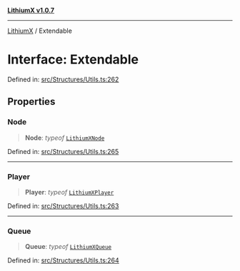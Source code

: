 [**LithiumX v1.0.7**](README.md)

***

[LithiumX](globals.md) / Extendable

# Interface: Extendable

Defined in: [src/Structures/Utils.ts:262](https://github.com/anantix-network/LithiumX/blob/720bc1bb802e250a8740a01a0f217198cffacb28/src/Structures/Utils.ts#L262)

## Properties

### Node

> **Node**: *typeof* [`LithiumXNode`](classes\LithiumXNode.md)

Defined in: [src/Structures/Utils.ts:265](https://github.com/anantix-network/LithiumX/blob/720bc1bb802e250a8740a01a0f217198cffacb28/src/Structures/Utils.ts#L265)

***

### Player

> **Player**: *typeof* [`LithiumXPlayer`](classes\LithiumXPlayer.md)

Defined in: [src/Structures/Utils.ts:263](https://github.com/anantix-network/LithiumX/blob/720bc1bb802e250a8740a01a0f217198cffacb28/src/Structures/Utils.ts#L263)

***

### Queue

> **Queue**: *typeof* [`LithiumXQueue`](classes\LithiumXQueue.md)

Defined in: [src/Structures/Utils.ts:264](https://github.com/anantix-network/LithiumX/blob/720bc1bb802e250a8740a01a0f217198cffacb28/src/Structures/Utils.ts#L264)

